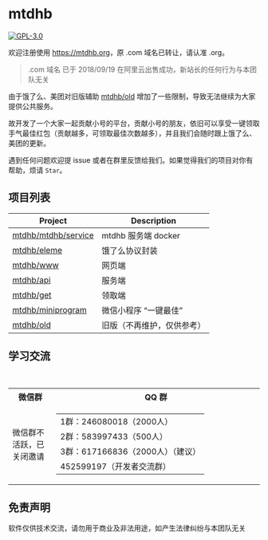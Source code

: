 # mtdhb

[![GPL-3.0](https://img.shields.io/badge/license-GPL--3.0-blue.svg)](LICENSE)

欢迎注册使用 <https://mtdhb.org>，原 .com 域名已转让，请认准 .org。

> .com 域名 已于 2018/09/19 在阿里云出售成功，新站长的任何行为与本团队无关

由于饿了么、美团对旧版辅助 [mtdhb/old](https://github.com/mtdhb/old) 增加了一些限制，导致无法继续为大家提供公共服务。

故开发了一个大家一起贡献小号的平台，贡献小号的朋友，依旧可以享受一键领取手气最佳红包（贡献越多，可领取最佳次数越多），并且我们会随时跟上饿了么、美团的更新。

遇到任何问题欢迎提 issue 或者在群里反馈给我们。如果觉得我们的项目对你有帮助，烦请 `Star`。

## 项目列表

| Project | Description |
| -------- | -------- |
| [mtdhb/mtdhb/service](https://github.com/mtdhb/mtdhb/tree/master/service) | mtdhb 服务端 docker |
| [mtdhb/eleme](https://github.com/mtdhb/eleme) | 饿了么协议封装 |
| [mtdhb/www](https://github.com/mtdhb/www) | 网页端 |
| [mtdhb/api](https://github.com/mtdhb/api) | 服务端 |
| [mtdhb/get](https://github.com/mtdhb/get) | 领取端 |
| [mtdhb/miniprogram](https://github.com/mtdhb/miniprogram) | 微信小程序 “一键最佳”|
| [mtdhb/old](https://github.com/mtdhb/old) | 旧版（不再维护，仅供参考） |

## 学习交流

<table>
  <tr>
    <th>微信群</th>
    <th>QQ 群</th>
  </tr>
  <tr></tr>
  <tr>
    <td>微信群不活跃，已关闭邀请</td>
    <td align="center" width="400">
      <table>
        <tr><td>1群：246080018（2000人）</td></tr>
        <tr><td>2群：583997433（500人）</td></tr>
        <tr><td>3群：617166836（2000人）（建议）</td></tr>
        <tr><td>452599197（开发者交流群）</td></tr>
      </table>
    </td>
  </tr>
</table>

## 免责声明

软件仅供技术交流，请勿用于商业及非法用途，如产生法律纠纷与本团队无关


